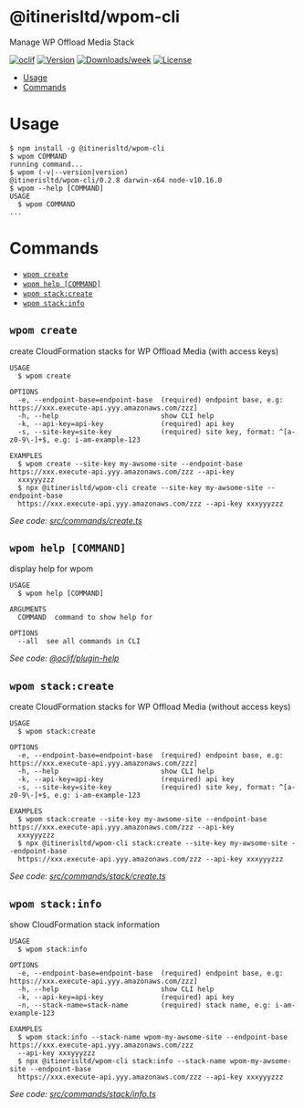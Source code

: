@itinerisltd/wpom-cli
=================

Manage WP Offload Media Stack

[![oclif](https://img.shields.io/badge/cli-oclif-brightgreen.svg)](https://oclif.io)
[![Version](https://img.shields.io/npm/v/@itinerisltd/wpom-cli.svg)](https://npmjs.org/package/@itinerisltd/wpom-cli)
[![Downloads/week](https://img.shields.io/npm/dw/@itinerisltd/wpom-cli.svg)](https://npmjs.org/package/@itinerisltd/wpom-cli)
[![License](https://img.shields.io/npm/l/@itinerisltd/wpom-cli.svg)](https://github.com/itinerisltd/wpom/blob/master/package.json)

<!-- toc -->
* [Usage](#usage)
* [Commands](#commands)
<!-- tocstop -->
# Usage
<!-- usage -->
```sh-session
$ npm install -g @itinerisltd/wpom-cli
$ wpom COMMAND
running command...
$ wpom (-v|--version|version)
@itinerisltd/wpom-cli/0.2.8 darwin-x64 node-v10.16.0
$ wpom --help [COMMAND]
USAGE
  $ wpom COMMAND
...
```
<!-- usagestop -->
# Commands
<!-- commands -->
* [`wpom create`](#wpom-create)
* [`wpom help [COMMAND]`](#wpom-help-command)
* [`wpom stack:create`](#wpom-stackcreate)
* [`wpom stack:info`](#wpom-stackinfo)

## `wpom create`

create CloudFormation stacks for WP Offload Media (with access keys)

```
USAGE
  $ wpom create

OPTIONS
  -e, --endpoint-base=endpoint-base  (required) endpoint base, e.g: https://xxx.execute-api.yyy.amazonaws.com/zzz]
  -h, --help                         show CLI help
  -k, --api-key=api-key              (required) api key
  -s, --site-key=site-key            (required) site key, format: ^[a-z0-9\-]+$, e.g: i-am-example-123

EXAMPLES
  $ wpom create --site-key my-awsome-site --endpoint-base https://xxx.execute-api.yyy.amazonaws.com/zzz --api-key 
  xxxyyyzzz
  $ npx @itinerisltd/wpom-cli create --site-key my-awsome-site --endpoint-base 
  https://xxx.execute-api.yyy.amazonaws.com/zzz --api-key xxxyyyzzz
```

_See code: [src/commands/create.ts](https://github.com/itinerisltd/wpom-cli/blob/v0.2.8/src/commands/create.ts)_

## `wpom help [COMMAND]`

display help for wpom

```
USAGE
  $ wpom help [COMMAND]

ARGUMENTS
  COMMAND  command to show help for

OPTIONS
  --all  see all commands in CLI
```

_See code: [@oclif/plugin-help](https://github.com/oclif/plugin-help/blob/v2.2.0/src/commands/help.ts)_

## `wpom stack:create`

create CloudFormation stacks for WP Offload Media (without access keys)

```
USAGE
  $ wpom stack:create

OPTIONS
  -e, --endpoint-base=endpoint-base  (required) endpoint base, e.g: https://xxx.execute-api.yyy.amazonaws.com/zzz]
  -h, --help                         show CLI help
  -k, --api-key=api-key              (required) api key
  -s, --site-key=site-key            (required) site key, format: ^[a-z0-9\-]+$, e.g: i-am-example-123

EXAMPLES
  $ wpom stack:create --site-key my-awsome-site --endpoint-base https://xxx.execute-api.yyy.amazonaws.com/zzz --api-key 
  xxxyyyzzz
  $ npx @itinerisltd/wpom-cli stack:create --site-key my-awsome-site --endpoint-base 
  https://xxx.execute-api.yyy.amazonaws.com/zzz --api-key xxxyyyzzz
```

_See code: [src/commands/stack/create.ts](https://github.com/itinerisltd/wpom-cli/blob/v0.2.8/src/commands/stack/create.ts)_

## `wpom stack:info`

show CloudFormation stack information

```
USAGE
  $ wpom stack:info

OPTIONS
  -e, --endpoint-base=endpoint-base  (required) endpoint base, e.g: https://xxx.execute-api.yyy.amazonaws.com/zzz]
  -h, --help                         show CLI help
  -k, --api-key=api-key              (required) api key
  -n, --stack-name=stack-name        (required) stack name, e.g: i-am-example-123

EXAMPLES
  $ wpom stack:info --stack-name wpom-my-awsome-site --endpoint-base https://xxx.execute-api.yyy.amazonaws.com/zzz 
  --api-key xxxyyyzzz
  $ npx @itinerisltd/wpom-cli stack:info --stack-name wpom-my-awsome-site --endpoint-base 
  https://xxx.execute-api.yyy.amazonaws.com/zzz --api-key xxxyyyzzz
```

_See code: [src/commands/stack/info.ts](https://github.com/itinerisltd/wpom-cli/blob/v0.2.8/src/commands/stack/info.ts)_
<!-- commandsstop -->
